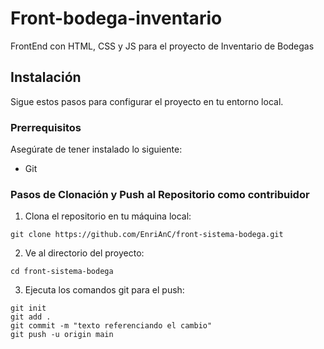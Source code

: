 # Front-bodega-inventario

FrontEnd con HTML, CSS y JS para el proyecto de Inventario de Bodegas

## Instalación

Sigue estos pasos para configurar el proyecto en tu entorno local.

### Prerrequisitos

Asegúrate de tener instalado lo siguiente:

- Git

### Pasos de Clonación y Push al Repositorio como contribuidor

1. Clona el repositorio en tu máquina local:
~~~
git clone https://github.com/EnriAnC/front-sistema-bodega.git
~~~
2. Ve al directorio del proyecto:
~~~
cd front-sistema-bodega
~~~
3. Ejecuta los comandos git para el push:
~~~
git init
git add .
git commit -m "texto referenciando el cambio"
git push -u origin main
~~~
